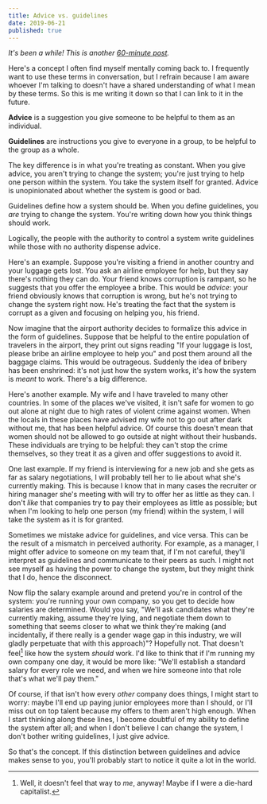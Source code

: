 ```yaml
---
title: Advice vs. guidelines
date: 2019-06-21
published: true
---
```


*It's been a while! This is another [60-minute post][1].*

Here's a concept I often find myself mentally coming back to. I frequently want
to use these terms in conversation, but I refrain because I am aware whoever
I'm talking to doesn't have a shared understanding of what I mean by these
terms. So this is me writing it down so that I can link to it in the future.

**Advice** is a suggestion you give someone to be helpful to them as an
individual.

**Guidelines** are instructions you give to everyone in a group, to be helpful
to the group as a whole.

The key difference is in what you're treating as constant. When you give
advice, you aren't trying to change the system; you're just trying to help one
person within the system. You take the system itself for granted. Advice is
unopinionated about whether the system is good or bad.

Guidelines define how a system should be. When you define guidelines, you _are_
trying to change the system. You're writing down how you think things should
work.

Logically, the people with the authority to control a system write guidelines
while those with no authority dispense advice.

Here's an example. Suppose you're visiting a friend in another country and your
luggage gets lost. You ask an airline employee for help, but they say there's
nothing they can do. Your friend knows corruption is rampant, so he suggests
that you offer the employee a bribe. This would be _advice_: your friend
obviously knows that corruption is wrong, but he's not trying to change the
system right now. He's treating the fact that the system is corrupt as a given
and focusing on helping you, his friend.

Now imagine that the airport authority decides to formalize this advice in the
form of guidelines. Suppose that be helpful to the entire population of
travelers in the airport, they print out signs reading "If your luggage is
lost, please bribe an airline employee to help you" and post them around all
the baggage claims. This would be outrageous. Suddenly the idea of bribery has
been enshrined: it's not just how the system works, it's how the system is
_meant_ to work. There's a big difference.

Here's another example. My wife and I have traveled to many other countries. In
some of the places we've visited, it isn't safe for women to go out alone at
night due to high rates of violent crime against women. When the locals in
these places have advised my wife not to go out after dark without me, that has
been helpful advice. Of course this doesn't mean that women should not be
allowed to go outside at night without their husbands. These individuals are
trying to be helpful: they can't stop the crime themselves, so they treat it as
a given and offer suggestions to avoid it.

One last example. If my friend is interviewing for a new job and she gets as
far as salary negotiations, I will probably tell her to lie about what she's
currently making. This is because I know that in many cases the recruiter or
hiring manager she's meeting with will try to offer her as little as they can.
I don't _like_ that companies try to pay their employees as little as possible;
but when I'm looking to help one person (my friend) within the system, I will
take the system as it is for granted.

Sometimes we mistake advice for guidelines, and vice versa. This can be the
result of a mismatch in perceived authority. For example, as a manager, I might
offer advice to someone on my team that, if I'm not careful, they'll interpret
as guidelines and communicate to their peers as such. I might not see myself as
having the power to change the system, but they might think that I do, hence
the disconnect.

Now flip the salary example around and pretend you're in control of the system:
you're running your own company, so you get to decide how salaries are
determined. Would you say, "We'll ask candidates what they're currently making,
assume they're lying, and negotiate them down to something that seems closer to
what we think they're making (and incidentally, if there really is a gender
wage gap in this industry, we will gladly perpetuate that with this approach)"?
Hopefully not. That doesn't feel[^feel] like how the system _should_ work. I'd
like to think that if I'm running my own company one day, it would be more
like: "We'll establish a standard salary for every role we need, and when we
hire someone into that role that's what we'll pay them."

Of course, if that isn't how every _other_ company does things, I might start
to worry: maybe I'll end up paying junior employees more than I should, or I'll
miss out on top talent because my offers to them aren't high enough. When I
start thinking along these lines, I become doubtful of my ability to define the
system after all; and when I don't believe I can change the system, I don't
bother writing guidelines, I just give advice.

So that's the concept. If this distinction between guidelines and advice makes
sense to you, you'll probably start to notice it quite a lot in the world.

[1]: /posts/published-in-60-minutes.html

[^feel]: Well, it doesn't feel that way to _me_, anyway! Maybe if I were a die-hard capitalist.
